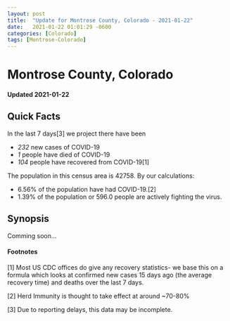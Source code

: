 ```yaml
---
layout: post
title:  "Update for Montrose County, Colorado - 2021-01-22"
date:   2021-01-22 01:01:29 -0600
categories: [Colorado]
tags: [Montrose-Colorado]
---
```


# Montrose County, Colorado
#### Updated 2021-01-22

## Quick Facts

In the last 7 days[3] we project there have been
- *232* new cases of COVID-19
- *1* people have died of COVID-19
- *104* people have recovered from COVID-19[1]

The population in this census area is 42758. By our calculations:
- 6.56% of the population have had COVID-19.[2]
- 1.39% of the population or 596.0 people are actively fighting the virus.

## Synopsis

Comming soon...


#### Footnotes

[1] Most US CDC offices do give any recovery statistics- we base this on a formula which looks at confirmed new cases
15 days ago (the average recovery time) and deaths over the last 7 days.

[2] Herd Immunity is thought to take effect at around ~70-80%

[3] Due to reporting delays, this data may be incomplete.
 
    